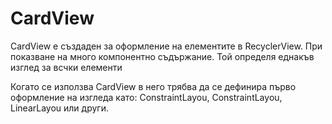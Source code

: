 # CardView

CardView е създаден за оформление на елементите в RecyclerView. При показване на много компонентно съдържание. Той определя еднакъв изглед за всчки елементи

Когато се използва CardView в него трябва да се дефинира първо оформление на изгледа като: ConstraintLayou, ConstraintLayou, LinearLayou или други.

